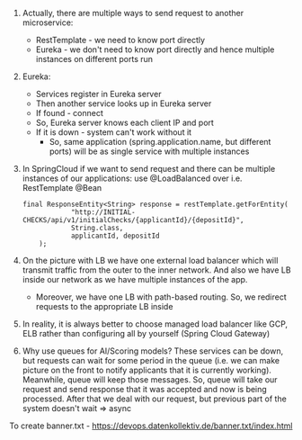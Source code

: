 

1. Actually, there are multiple ways to send request to another microservice:
   * RestTemplate - we need to know port directly
   * Eureka - we don't need to know port directly and hence multiple instances on different ports run

2. Eureka:
   * Services register in Eureka server
   * Then another service looks up in Eureka server
   * If found - connect
   * So, Eureka server knows each client IP and port
   * If it is down - system can't work without it
     * So, same application (spring.application.name, but different ports) will be as single
       service with multiple instances

3. In SpringCloud if we want to send request and there can be multiple instances
   of our applications: use @LoadBalanced over i.e. RestTemplate @Bean
    ```
   final ResponseEntity<String> response = restTemplate.getForEntity(
                "http://INITIAL-CHECKS/api/v1/initialChecks/{applicantId}/{depositId}",
                String.class,
                applicantId, depositId
        );
   ```

4. On the picture with LB we have one external load balancer which will transmit traffic
   from the outer to the inner network. And also we have LB inside our network as we have
   multiple instances of the app.
   - Moreover, we have one LB with path-based routing. So, we redirect requests
     to the appropriate LB inside

5. In reality, it is always better to choose managed load balancer like GCP, ELB rather
   than configuring all by yourself (Spring Cloud Gateway)
6. Why use queues for AI/Scoring models? These services can be down, but requests can wait for
   some period in the queue (i.e. we can make picture on the front to notify applicants that
   it is currently working). Meanwhile, queue will keep those messages. So, queue will take our
   request and send response that it was accepted and now is being processed. After that we
   deal with our request, but previous part of the system doesn't wait => async


To create banner.txt - https://devops.datenkollektiv.de/banner.txt/index.html
